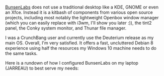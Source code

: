 [BunsenLabs](https://www.bunsenlabs.org/) does not use a traditional desktop like a KDE, GNOME or even an Xfce. Instead it is a kitbash of components from various open source projects, including most notably the lightweight Openbox window manager (which you can easily replace with i3wm, I'll show you later :)), the tint2 panel, the Conky system monitor, and Thunar file manager. 

I was a CrunchBang user and currently use the Deuterium release as my main OS. Overall, I'm very satisfied. It offers a fast, uncluttered Debian 8 experience using half the resources my Windows 10 machine needs to do the same tasks. 

Here is a rundown of how I configured BunsenLabs on my laptop (JARREAU) to best serve my needs:
